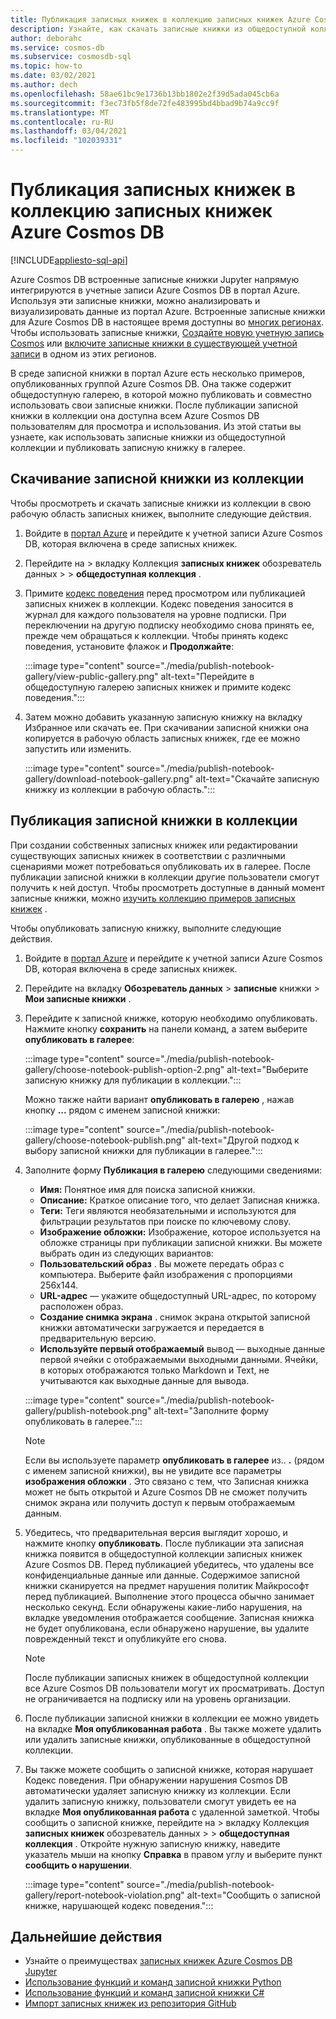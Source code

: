 ```yaml
---
title: Публикация записных книжек в коллекцию записных книжек Azure Cosmos DB
description: Узнайте, как скачать записные книжки из общедоступной коллекции, изменить их и опубликовать свои записные книжки в коллекции.
author: deborahc
ms.service: cosmos-db
ms.subservice: cosmosdb-sql
ms.topic: how-to
ms.date: 03/02/2021
ms.author: dech
ms.openlocfilehash: 58ae61bc9e1736b13bb1802e2f39d5ada045cb6a
ms.sourcegitcommit: f3ec73fb5f8de72fe483995bd4bbad9b74a9cc9f
ms.translationtype: MT
ms.contentlocale: ru-RU
ms.lasthandoff: 03/04/2021
ms.locfileid: "102039331"
---
```

# <a name="publish-notebooks-to-the-azure-cosmos-db-notebook-gallery"></a>Публикация записных книжек в коллекцию записных книжек Azure Cosmos DB
[!INCLUDE[appliesto-sql-api](includes/appliesto-sql-api.md)]

Azure Cosmos DB встроенные записные книжки Jupyter напрямую интегрируются в учетные записи Azure Cosmos DB в портал Azure. Используя эти записные книжки, можно анализировать и визуализировать данные из портал Azure. Встроенные записные книжки для Azure Cosmos DB в настоящее время доступны во [многих регионах](https://azure.microsoft.com/global-infrastructure/services/?products=cosmos-db&regions=all). Чтобы использовать записные книжки, [Создайте новую учетную запись Cosmos](create-cosmosdb-resources-portal.md) или [включите записные книжки в существующей учетной записи](enable-notebooks.md) в одном из этих регионов.

В среде записной книжки в портал Azure есть несколько примеров, опубликованных группой Azure Cosmos DB. Она также содержит общедоступную галерею, в которой можно публиковать и совместно использовать свои записные книжки. После публикации записной книжки в коллекции она доступна всем Azure Cosmos DB пользователям для просмотра и использования. Из этой статьи вы узнаете, как использовать записные книжки из общедоступной коллекции и публиковать записную книжку в галерее.

## <a name="download-a-notebook-from-the-gallery"></a>Скачивание записной книжки из коллекции

Чтобы просмотреть и скачать записные книжки из коллекции в свою рабочую область записных книжек, выполните следующие действия.

1. Войдите в [портал Azure](https://portal.azure.com/) и перейдите к учетной записи Azure Cosmos DB, которая включена в среде записных книжек.

1. Перейдите на   >  вкладку Коллекция **записных книжек** обозреватель данных  >    >  **общедоступная коллекция** .

1. Примите [кодекс поведения](https://azure.microsoft.com/support/legal/cosmos-db-public-gallery-code-of-conduct/)  перед просмотром или публикацией записных книжек в коллекции. Кодекс поведения заносится в журнал для каждого пользователя на уровне подписки. При переключении на другую подписку необходимо снова принять ее, прежде чем обращаться к коллекции. Чтобы принять кодекс поведения, установите флажок и **Продолжайте**:

   :::image type="content" source="./media/publish-notebook-gallery/view-public-gallery.png" alt-text="Перейдите в общедоступную галерею записных книжек и примите кодекс поведения.":::

1. Затем можно добавить указанную записную книжку на вкладку Избранное или скачать ее. При скачивании записной книжки она копируется в рабочую область записных книжек, где ее можно запустить или изменить.

   :::image type="content" source="./media/publish-notebook-gallery/download-notebook-gallery.png" alt-text="Скачайте записную книжку из коллекции в рабочую область.":::

## <a name="publish-a-notebook-to-the-gallery"></a>Публикация записной книжки в коллекции

При создании собственных записных книжек или редактировании существующих записных книжек в соответствии с различными сценариями может потребоваться опубликовать их в галерее. После публикации записной книжки в коллекции другие пользователи смогут получить к ней доступ. Чтобы просмотреть доступные в данный момент записные книжки, можно [изучить коллекцию примеров записных книжек](https://cosmos.azure.com/gallery.html) .

Чтобы опубликовать записную книжку, выполните следующие действия.

1. Войдите в [портал Azure](https://portal.azure.com/) и перейдите к учетной записи Azure Cosmos DB, которая включена в среде записных книжек.

1. Перейдите на вкладку **Обозреватель данных**  >  **записные** книжки  >  **Мои записные книжки** .

1. Перейдите к записной книжке, которую необходимо опубликовать. Нажмите кнопку **сохранить** на панели команд, а затем выберите **опубликовать в галерее**:

   :::image type="content" source="./media/publish-notebook-gallery/choose-notebook-publish-option-2.png" alt-text="Выберите записную книжку для публикации в коллекции.":::

   Можно также найти вариант **опубликовать в галерею** , нажав кнопку **...** рядом с именем записной книжки:

   :::image type="content" source="./media/publish-notebook-gallery/choose-notebook-publish.png" alt-text="Другой подход к выбору записной книжки для публикации в галерее.":::

1. Заполните форму **Публикация в галерею** следующими сведениями:

   * **Имя:** Понятное имя для поиска записной книжки.
   * **Описание:**  Краткое описание того, что делает Записная книжка.
   * **Теги:** Теги являются необязательными и используются для фильтрации результатов при поиске по ключевому слову.
   * **Изображение обложки:** Изображение, которое используется на обложке страницы при публикации записной книжки. Вы можете выбрать один из следующих вариантов:
   * **Пользовательский образ** . Вы можете передать образ с компьютера. Выберите файл изображения с пропорциями 256x144.
   * **URL-адрес** — укажите общедоступный URL-адрес, по которому расположен образ.
   * **Создание снимка экрана** . снимок экрана открытой записной книжки автоматически загружается и передается в предварительную версию.
   * **Используйте первый отображаемый** вывод — выходные данные первой ячейки с отображаемыми выходными данными. Ячейки, в которых отображаются только Markdown и Text, не учитываются как выходные данные для вывода.

   :::image type="content" source="./media/publish-notebook-gallery/publish-notebook.png" alt-text="Заполните форму опубликовать в галерее.":::

   > [!NOTE]
   > Если вы используете параметр **опубликовать в галерее** из.. **.** (рядом с именем записной книжки), вы не увидите все параметры **изображения обложки** . Это связано с тем, что Записная книжка может не быть открытой и Azure Cosmos DB не сможет получить снимок экрана или получить доступ к первым отображаемым данным.

1. Убедитесь, что предварительная версия выглядит хорошо, и нажмите кнопку **опубликовать**. После публикации эта записная книжка появится в общедоступной коллекции записных книжек Azure Cosmos DB. Перед публикацией убедитесь, что удалены все конфиденциальные данные или данные. Содержимое записной книжки сканируется на предмет нарушения политик Майкрософт перед публикацией. Выполнение этого процесса обычно занимает несколько секунд. Если обнаружены какие-либо нарушения, на вкладке уведомления отображается сообщение. Записная книжка не будет опубликована, если обнаружено нарушение, вы удалите поврежденный текст и опубликуйте его снова.

   > [!NOTE]
   > После публикации записных книжек в общедоступной коллекции все Azure Cosmos DB пользователи могут их просматривать. Доступ не ограничивается на подписку или на уровень организации.

1. После публикации записной книжки в коллекции ее можно увидеть на вкладке **Моя опубликованная работа** . Вы также можете удалить или удалить записные книжки, опубликованные в общедоступной коллекции.

1. Вы также можете сообщить о записной книжке, которая нарушает Кодекс поведения. При обнаружении нарушения Cosmos DB автоматически удаляет записную книжку из коллекции. Если удалить записную книжку, пользователи смогут увидеть ее на вкладке **Моя опубликованная работа** с удаленной заметкой. Чтобы сообщить о записной книжке, перейдите на  >  вкладку Коллекция **записных книжек** обозреватель данных  >    >  **общедоступная коллекция** . Откройте нужную записную книжку, наведите указатель мыши на кнопку **Справка** в правом углу и выберите пункт **сообщить о нарушении**.

   :::image type="content" source="./media/publish-notebook-gallery/report-notebook-violation.png" alt-text="Сообщить о записной книжке, нарушающей кодекс поведения.":::

## <a name="next-steps"></a>Дальнейшие действия

* Узнайте о преимуществах [записных книжек Azure Cosmos DB Jupyter](cosmosdb-jupyter-notebooks.md)
* [Использование функций и команд записной книжки Python](use-python-notebook-features-and-commands.md)
* [Использование функций и команд записной книжки C#](use-csharp-notebook-features-and-commands.md)
* [Импорт записных книжек из репозитория GitHub](import-github-notebooks.md)
